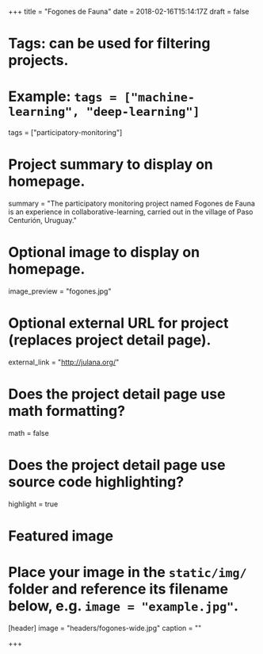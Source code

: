 +++
  title = "Fogones de Fauna"
  date = 2018-02-16T15:14:17Z
  draft = false
  
  # Tags: can be used for filtering projects.
  # Example: `tags = ["machine-learning", "deep-learning"]`
  tags = ["participatory-monitoring"]
  
  # Project summary to display on homepage.
  summary = "The participatory monitoring project named Fogones de Fauna is an experience in collaborative-learning, carried out in the village of Paso Centurión, Uruguay."
  
  # Optional image to display on homepage.
  image_preview = "fogones.jpg"
  
  # Optional external URL for project (replaces project detail page).
  external_link = "http://julana.org/"
  
  # Does the project detail page use math formatting?
  math = false
  
  # Does the project detail page use source code highlighting?
  highlight = true
  
  # Featured image
  # Place your image in the `static/img/` folder and reference its filename below, e.g. `image = "example.jpg"`.
  [header]
  image = "headers/fogones-wide.jpg"
  caption = ""
  
  +++

